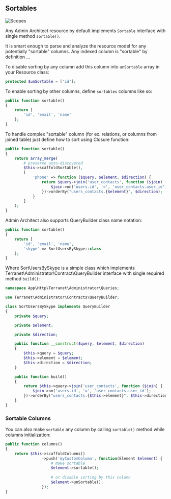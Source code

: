 ## Sortables

![Scopes](http://docs.adminarchitect.com/images/index/sortables.jpg)

Any Admin Architect resource by default implements `Sortable` interface with single method `sortable()`.

It is smart enough to parse and analyze the resource model for any potentially "sortable" columns. Any indexed column is "sortable" by definition ...

To disable sorting by any column add this column into `unSortable` array in your Resource class:

```php
protected $unSortable = ['id'];
```

To enable sorting by other columns, define `sortables` columns like so:

```php
public function sortable()
{
	return [
		'id', 'email', 'name'
	];
}
```

To handle complex "sortable" column (for ex. relations, or columns from joined table) just define how to sort using Closure function:

```php
public function sortable()
{
	return array_merge(
		# preserve auto-discovered
		$this->scaffoldSortable(),
		[
			'phone' => function ($query, $element, $direction) {
				return $query->join('user_contacts', function ($join) {
					$join->on('users.id', '=', 'user_contacts.user_id');
				})->orderBy("users_contacts.{$element}", $direction);
			}
		]
	);
}
```

Admin Architect also supports QueryBuilder class name notation:

```php
public function sortable()
{
	return [
		'id', 'email', 'name',
		'skype' => SortUsersBySkype::class
	];
}
```
Where SortUsersBySkype is a simple class which implements Terranet\Administrator\Contract\QueryBuilder interface with single required method `build()`:

```php
namespace App\Http\Terranet\Administrator\Queries;

use Terranet\Administrator\Contracts\QueryBuilder;

class SortUsersBySkype implements QueryBuilder
{
    private $query;

    private $element;

    private $direction;

    public function __construct($query, $element, $direction)
    {
        $this->query = $query;
        $this->element = $element;
        $this->direction = $direction;
    }

    public function build()
    {
        return $this->query->join('user_contacts', function ($join) {
            $join->on('users.id', '=', 'user_contacts.user_id');
        })->orderBy("users_contacts.{$this->element}", $this->direction);
    }
}
```

### Sortable Columns

You can also make `sortable` any column by calling `sortable()` method while columns initialization:

```php
public function columns()
{
	return $this->scaffoldColumns()
				->push('myCustomColumn', function(Element $element) {
					# make sortable
					$element->sortable();
					
					# or disable sorting by this column
					$element->unSortable();
				});
}
```